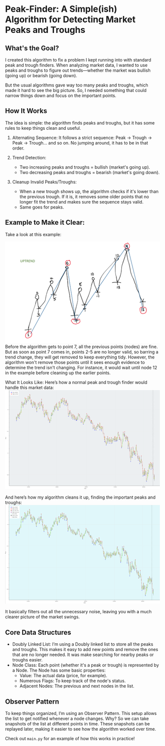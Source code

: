 # Peak-Finder: A Simple(ish) Algorithm for Detecting Market Peaks and Troughs
## What's the Goal?
I created this algorithm to fix a problem I kept running into with standard peak and trough finders. When analyzing market data, I wanted to use peaks and troughs to figure out trends—whether the market was bullish (going up) or bearish (going down).

But the usual algorithms gave way too many peaks and troughs, which made it hard to see the big picture. So, I needed something that could narrow things down and focus on the important points.

## How It Works

The idea is simple: the algorithm finds peaks and troughs, but it has some rules to keep things clean and useful.

1) Alternating Sequence: It follows a strict sequence: Peak -> Trough -> Peak -> Trough... and so on. No jumping around, it has to be in that order.

2) Trend Detection:
   - Two increasing peaks and troughs = bullish (market's going up).
   - Two decreasing peaks and troughs = bearish (market's going down).

3) Cleanup Invalid Peaks/Troughs:

    - When a new trough shows up, the algorithm checks if it's lower than the previous trough. If it is, it removes some older points that no longer fit the trend and makes sure the sequence stays valid.
    - Same goes for peaks.

## Example to Make it Clear: 
Take a look at this example:

![image](exp1.png)
Before the algorithm gets to point 7, all the previous points (nodes) are fine. But as soon as point 7 comes in, points 2-5 are no longer valid, so barring a trend change, they will get removed to keep everything tidy. 
However, the algorithm won't remove those points until it sees enough evidence to determine the trend isn't changing. 
For instance, it would wait until node 12 in the example before cleaning up the earlier points.

What It Looks Like:
Here’s how a normal peak and trough finder would handle this market data:
![image](bprocess.png)

And here’s how my algorithm cleans it up, finding the important peaks and troughs:
![image](aprocess.png)

It basically filters out all the unnecessary noise, leaving you with a much clearer picture of the market swings.


## Core Data Structures
- Doubly Linked List: I’m using a Doubly linked list to store all the peaks and troughs. This makes it easy to add new points and remove the ones that are no longer needed. It was make searching for nearby peaks or troughs easier.
- Node Class: Each point (whether it's a peak or trough) is represented by a Node. The Node has some basic properties:
  - Value: The actual data (price, for example).
  - Numerous Flags: To keep track of the node's status.
  - Adjacent Nodes: The previous and next nodes in the list.

## Observer Pattern
To keep things organized, I’m using an Observer Pattern. 
This setup allows the list to get notified whenever a node changes. Why? So we can take snapshots of the list at different points in time. 
These snapshots can be replayed later, making it easier to see how the algorithm worked over time.

Check out `main.py` for an example of how this works in practice!